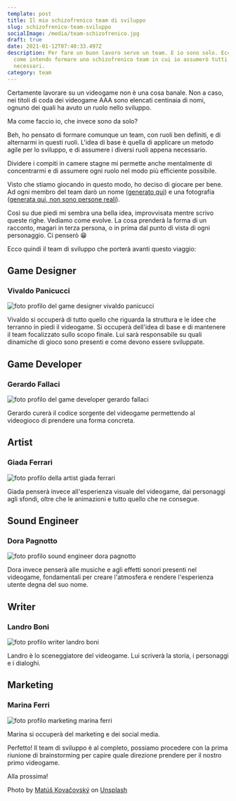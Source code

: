 ```yaml
---
template: post
title: Il mio schizofrenico team di sviluppo
slug: schizofrenico-team-sviluppo
socialImage: /media/team-schizofrenico.jpg
draft: true
date: 2021-01-12T07:40:33.497Z
description: Per fare un buon lavoro serve un team. E io sono solo. Ecco quindi
  come intendo formare uno schizofrenico team in cui io assumerò tutti i ruoli
  necessari.
category: team
---
```

Certamente lavorare su un videogame non è una cosa banale. Non a caso, nei titoli di coda dei videogame AAA sono elencati centinaia di nomi, ognuno dei quali ha avuto un ruolo nello sviluppo.

Ma come faccio io, che invece sono da solo?

Beh, ho pensato di formare comunque un team, con ruoli ben definiti, e di alternarmi in questi ruoli. L'idea di base è quella di applicare un metodo agile per lo sviluppo, e di assumere i diversi ruoli appena necessario.

Dividere i compiti in camere stagne mi permette anche mentalmente di concentrarmi e di assumere ogni ruolo nel modo più efficiente possibile.

Visto che stiamo giocando in questo modo, ho deciso di giocare per bene. Ad ogni membro del team darò un nome ([generato qui](https://it.fakenamegenerator.com/advanced.php?t=country&n%5B%5D=it&c%5B%5D=it&gen=50&age-min=24&age-max=39)) e una fotografia ([generata qui, non sono persone reali](https://thispersondoesnotexist.com/)).

Così su due piedi mi sembra una bella idea, improvvisata mentre scrivo queste righe. Vediamo come evolve. La cosa prenderà la forma di un racconto, magari in terza persona, o in prima dal punto di vista di ogni personaggio. Ci penserò 😁

Ecco quindi il team di sviluppo che porterà avanti questo viaggio:



## Game Designer

### Vivaldo Panicucci

![foto profilo del game designer vivaldo panicucci](/media/game-designer-vivaldo-panicucci.jpeg "game dsigner vivaldo panicucci")

Vivaldo si occuperà di tutto quello che riguarda la struttura e le idee che terranno in piedi il videogame. Si occuperà dell'idea di base e di mantenere il team focalizzato sullo scopo finale. Lui sarà responsabile su quali dinamiche di gioco sono presenti e come devono essere sviluppate.



## Game Developer

### Gerardo Fallaci

![foto profilo del game developer gerardo fallaci](/media/game-developer-gerardo-fallaci.jpeg "game developer gerardo fallaci")

Gerardo curerà il codice sorgente del videogame permettendo al videogioco di prendere una forma concreta.



## Artist

### Giada Ferrari

![foto profilo della artist giada ferrari](/media/artist-giada-ferrari.jpeg "artist giada ferrari")

Giada penserà invece all'esperienza visuale del videogame, dai personaggi agli sfondi, oltre che le animazioni e tutto quello che ne consegue.



## Sound Engineer

### Dora Pagnotto

![foto profilo sound engineer dora pagnotto](/media/composer-dora-pagnotto.jpeg "sound engineer dora pagnotto")

Dora invece penserà alle musiche e agli effetti sonori presenti nel videogame, fondamentali per creare l'atmosfera e rendere l'esperienza utente degna del suo nome.



## Writer

### Landro Boni

![foto profilo writer landro boni](/media/writer-landro-boni.jpeg "writer landro boni")

Landro è lo sceneggiatore del videogame. Lui scriverà la storia, i personaggi e i dialoghi.



## Marketing

### Marina Ferri

![foto profilo marketing marina ferri](/media/marketing-marina-ferri.jpeg "marketing marina ferri")

Marina si occuperà del marketing e dei social media.



Perfetto! Il team di sviluppo è al completo, possiamo procedere con la prima riunione di brainstorming per capire quale direzione prendere per il nostro primo videogame.

Alla prossima!

<span>Photo by <a href="https://unsplash.com/@ohamko?utm_source=unsplash&amp;utm_medium=referral&amp;utm_content=creditCopyText">Matúš Kovačovský</a> on <a href="https://unsplash.com/s/photos/multiple-personality-disorder?utm_source=unsplash&amp;utm_medium=referral&amp;utm_content=creditCopyText">Unsplash</a></span>